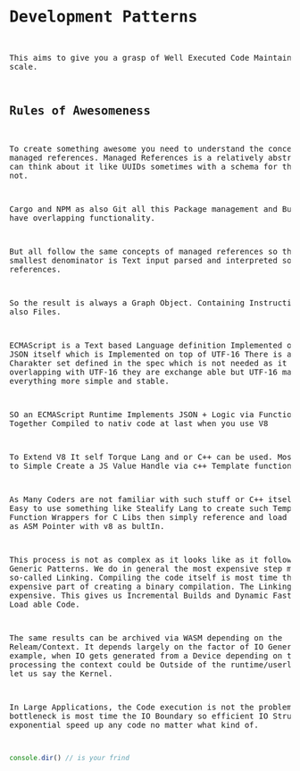 <pre>

<!-- The above code lets us directly render this /documentation/documentation.md as text markd ingnores this on github </pre> -->


# Development Patterns 
This aims to give you a grasp of Well Executed Code Maintainance at scale.

## Rules of Awesomeness
To create something awesome you need to understand the concepts of managed references. Managed References is a relatively abstract term
you can think about it like UUIDs sometimes with a schema for the key times not. 

Cargo and NPM as also Git all this Package management and Build tools have overlapping functionality.

But all follow the same concepts of managed references so the smallest denominator is Text input parsed and interpreted so resolved references. 

So the result is always a Graph Object. Containing Instructions as also Files. 

ECMAScript is a Text based Language definition Implemented on top of JSON itself which is Implemented on top of UTF-16
There is an additional Charakter set defined in the spec which is not needed as it is overlapping with UTF-16 they are 
exchange able but UTF-16 makes everything more simple and stable. 

SO an ECMAScript Runtime Implements JSON + Logic via Functions. All Together Compiled to nativ code at last when you use V8

To Extend V8 It self Torque Lang and or C++ can be used. Most best is to Simple Create a JS Value Handle via c++ Template functions.

As Many Coders are not familiar with such stuff or C++ itself it is Easy to use something like Stealify Lang to create such 
Template Function Wrappers for C Libs then simply reference and load that result as ASM Pointer with v8 as bultIn. 

This process is not as complex as it looks like as it follows highly Generic Patterns. We do in general the most expensive step manual!
The so-called Linking. Compiling the code itself is most time the less expensive part of creating a binary compilation. The Linking is
more expensive. This gives us Incremental Builds and Dynamic Fast Call and Load able Code. 

The same results can be archived via WASM depending on the Releam/Context. It depends largely on the factor of IO Generation.
for example, when IO gets generated from a Device depending on the overall processing the context could be Outside of the runtime/userland
so in let us say the Kernel. 

In Large Applications, the Code execution is not the problem the bottleneck is most time the IO Boundary so efficient IO Structures
do exponential speed up any code no matter what kind of.

```js
console.dir() // is your frind
```
